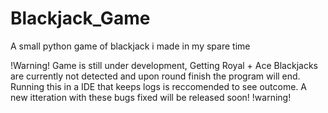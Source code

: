 # Blackjack_Game
A small python game of blackjack i made in my spare time

!Warning!
Game is still under development, Getting Royal + Ace Blackjacks are currently not detected and upon round finish the program will end. Running this in a IDE that keeps
logs is reccomended to see outcome. A new itteration with these bugs fixed will be released soon!
!warning!
